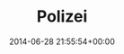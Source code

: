 ---
title:		"Polizei"
type:		"photos"
mediatype:		"upload"
location:		"Berlin, Germany"
date:		"2014-06-28 21:55:54+00:00"
album:		"city"
filename:		"polizei.md"
series:		"demonstrations"
cl_public_id:		"city/polizei"
cl_version:		1497000357
format:		"tiff"
bytes:		2332820
width:		810
height:		1440
colours:
- "#BFC5D5"
- "#181E30"
- "#466982"
- "#83AAC9"
- "#373320"
- "#385273"
- "#333C36"
- "#C2D6E8"
- "#35332D"
- "#313623"
- "#C6BAB8"
- "#717483"
- "#0F4571"
- "#071429"
- "#887B77"
- "#2E2C33"
- "#253123"
- "#072946"
- "#C1B7C0"
- "#876851"
- "#203442"
- "#5E6D72"
- "#7A5C36"
- "#2F241E"
- "#84A2C5"
- "#59655B"
- "#2B3F39"
exposure_mode:		"Auto"
program:		"Program AE"
aperture:		"2.8"
focal_length:		"200.0 mm"
iso:		"6400"
shutter_speed:		"1/40"
metering:		"Multi-segment"
flash:		"Off, Did not fire"
white_balance:		"As Shot"
colour_temp:		"5950"
has_crop:		"false"
orientation:		"Horizontal (normal)"
camera_model:		"NIKON D800"
lens_info:		"70-200mm f/2.8"
artist:		"No artist info"
x_resolution:		"300"
y_resolution:		"300"
---